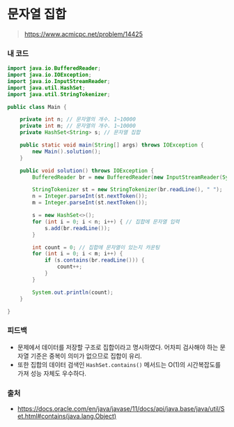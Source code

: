 # 문자열 집합

> https://www.acmicpc.net/problem/14425

### 내 코드

```java
import java.io.BufferedReader;
import java.io.IOException;
import java.io.InputStreamReader;
import java.util.HashSet;
import java.util.StringTokenizer;

public class Main {

    private int n; // 문자열의 개수. 1~10000
    private int m; // 문자열의 개수. 1~10000
    private HashSet<String> s; // 문자열 집합

    public static void main(String[] args) throws IOException {
        new Main().solution();
    }

    public void solution() throws IOException {
        BufferedReader br = new BufferedReader(new InputStreamReader(System.in));

        StringTokenizer st = new StringTokenizer(br.readLine(), " ");
        n = Integer.parseInt(st.nextToken());
        m = Integer.parseInt(st.nextToken());

        s = new HashSet<>();
        for (int i = 0; i < n; i++) { // 집합에 문자열 입력
            s.add(br.readLine());
        }

        int count = 0; // 집합에 문자열이 있는지 카운팅
        for (int i = 0; i < m; i++) {
            if (s.contains(br.readLine())) {
                count++;
            }
        }

        System.out.println(count);
    }

}
```

### 피드백

- 문제에서 데이터를 저장할 구조로 집합이라고 명시하였다. 어차피 검사해야 하는 문자열 기준은 중복이 의미가 없으므로 집합이 유리.
- 또한 집합의 데이터 검색인 `HashSet.contains()` 메서드는 O(1)의 시간복잡도를 가져 성능 자체도 우수하다.

### 출처

- https://docs.oracle.com/en/java/javase/11/docs/api/java.base/java/util/Set.html#contains(java.lang.Object)
